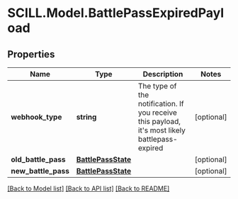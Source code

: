 # SCILL.Model.BattlePassExpiredPayload
## Properties

Name | Type | Description | Notes
------------ | ------------- | ------------- | -------------
**webhook_type** | **string** | The type of the notification. If you receive this payload, it&#x27;s most likely battlepass-expired | [optional] 
**old_battle_pass** | [**BattlePassState**](BattlePassState.md) |  | [optional] 
**new_battle_pass** | [**BattlePassState**](BattlePassState.md) |  | [optional] 

[[Back to Model list]](../README.md#documentation-for-models) [[Back to API list]](../README.md#documentation-for-api-endpoints) [[Back to README]](../README.md)

